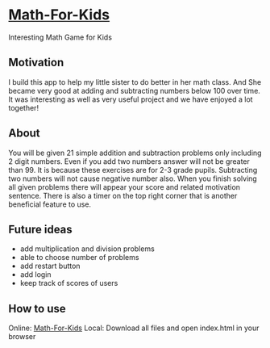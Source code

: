 # [Math-For-Kids](https://muhammadolim.github.io/Math-For-Kids)
Interesting Math Game for Kids
## Motivation
I build this app to help my little sister to do better in her math class. And She became very good at adding and subtracting numbers below 100 over time. It was interesting as well as very useful project and we have enjoyed a lot together!
## About
You will be given 21 simple addition and subtraction problems only including 2 digit numbers. Even if you add two numbers answer will not be greater than 99. It is because these exercises are for 2-3 grade pupils. Subtracting two numbers will not cause negative number also.
When you finish solving all given problems there will appear your score and related motivation sentence.
There is also a timer on the top right corner that is another beneficial feature to use.
## Future ideas
- add multiplication and division problems
- able to choose number of problems
- add restart button
- add login
- keep track of scores of users
## How to use
Online: [Math-For-Kids](https://muhammadolim.github.io/Math-For-Kids)
Local: Download all files and open index.html in your browser
